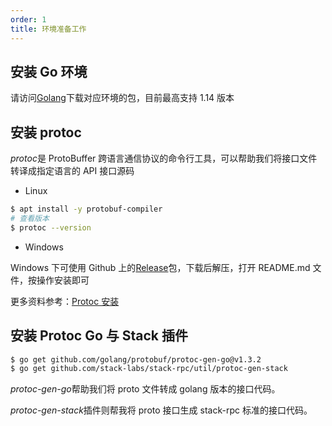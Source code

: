 ```yaml
---
order: 1
title: 环境准备工作
---
```


## 安装 Go 环境

请访问[Golang][golang]下载对应环境的包，目前最高支持 1.14 版本

## 安装 protoc

*protoc*是 ProtoBuffer 跨语言通信协议的命令行工具，可以帮助我们将接口文件转译成指定语言的 API 接口源码

- Linux

```bash
$ apt install -y protobuf-compiler
# 查看版本
$ protoc --version
```

- Windows

Windows 下可使用 Github 上的[Release][win-url]包，下载后解压，打开 README.md 文件，按操作安装即可

更多资料参考：[Protoc 安装][grpc-install]

## 安装 Protoc Go 与 Stack 插件

```bash
$ go get github.com/golang/protobuf/protoc-gen-go@v1.3.2
$ go get github.com/stack-labs/stack-rpc/util/protoc-gen-stack
```

*protoc-gen-go*帮助我们将 proto 文件转成 golang 版本的接口代码。

*protoc-gen-stack*插件则帮我将 proto 接口生成 stack-rpc 标准的接口代码。

[golang]: (https://golang.org/dl/)
[grpc-install]: https://grpc.io/docs/protoc-installation/
[win-url]: (https://github.com/protocolbuffers/protobuf/releases/)
